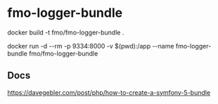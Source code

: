 # fmo-logger-bundle

docker build -t fmo/fmo-logger-bundle .

docker run -d --rm -p 9334:8000 -v $(pwd):/app --name fmo-logger-bundle fmo/fmo-logger-bundle

## Docs

https://davegebler.com/post/php/how-to-create-a-symfony-5-bundle
